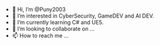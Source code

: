 - 👋 Hi, I’m @Puny2003
- 👀 I’m interested in CyberSecurity, GameDEV and AI DEV.
- 🌱 I’m currently learning C# and UE5.
- 💞️ I’m looking to collaborate on ...
- 📫 How to reach me ...

<!---
Puny2003/Puny2003 is a ✨ special ✨ repository because its `README.md` (this file) appears on your GitHub profile.
You can click the Preview link to take a look at your changes.
--->
